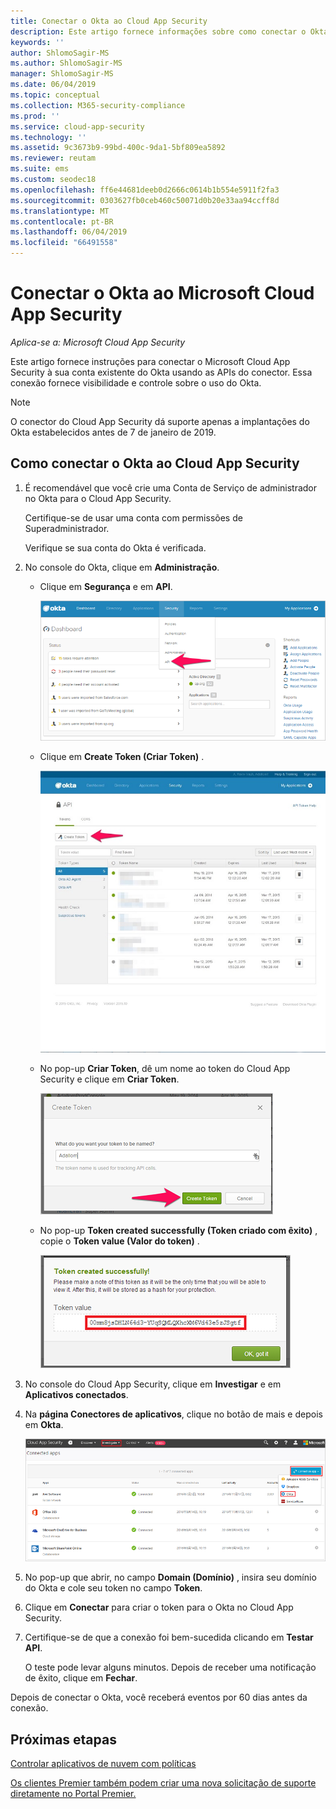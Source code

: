 ```yaml
---
title: Conectar o Okta ao Cloud App Security
description: Este artigo fornece informações sobre como conectar o Okta ao Cloud App Security usando o conector de API para obter visibilidade e controle sobre o uso.
keywords: ''
author: ShlomoSagir-MS
ms.author: ShlomoSagir-MS
manager: ShlomoSagir-MS
ms.date: 06/04/2019
ms.topic: conceptual
ms.collection: M365-security-compliance
ms.prod: ''
ms.service: cloud-app-security
ms.technology: ''
ms.assetid: 9c3673b9-99bd-400c-9da1-5bf809ea5892
ms.reviewer: reutam
ms.suite: ems
ms.custom: seodec18
ms.openlocfilehash: ff6e44681deeb0d2666c0614b1b554e5911f2fa3
ms.sourcegitcommit: 0303627fb0ceb460c50071d0b20e33aa94ccff8d
ms.translationtype: MT
ms.contentlocale: pt-BR
ms.lasthandoff: 06/04/2019
ms.locfileid: "66491558"
---
```

# <a name="connect-okta-to-microsoft-cloud-app-security"></a>Conectar o Okta ao Microsoft Cloud App Security

*Aplica-se a: Microsoft Cloud App Security*

Este artigo fornece instruções para conectar o Microsoft Cloud App Security à sua conta existente do Okta usando as APIs do conector. Essa conexão fornece visibilidade e controle sobre o uso do Okta.

>[!NOTE]
>O conector do Cloud App Security dá suporte apenas a implantações do Okta estabelecidos antes de 7 de janeiro de 2019.
  
## <a name="how-to-connect-okta-to-cloud-app-security"></a>Como conectar o Okta ao Cloud App Security  
  
1.  É recomendável que você crie uma Conta de Serviço de administrador no Okta para o Cloud App Security.  
  
     Certifique-se de usar uma conta com permissões de Superadministrador.  
  
     Verifique se sua conta do Okta é verificada.  
  
2.  No console do Okta, clique em **Administração**.  
  
    -   Clique em **Segurança** e em **API**.  
  
         ![API do Okta](./media/okta-api.png "API do Okta")  
  
    -   Clique em **Create Token (Criar Token)** .  
  
         ![Criar token do Okta](./media/okta-createtoken.jpg "Criar token do Okta")  
  
    -   No pop-up **Criar Token**, dê um nome ao token do Cloud App Security e clique em **Criar Token**.  
  
         ![Pop-up do token do Okta](./media/okta-token-popup.png "Pop-up do token do Okta")  
  
    -   No pop-up **Token created successfully (Token criado com êxito)** , copie o **Token value (Valor do token)** .  
  
         ![Valor do token do Okta](./media/okta-token-value.png "Valor do token do Okta")  
  
3.  No console do Cloud App Security, clique em **Investigar** e em **Aplicativos conectados**.  
  
4.  Na **página Conectores de aplicativos**, clique no botão de mais e depois em **Okta**.  
  
     ![conectar Okta](./media/connect-okta.png "conectar Okta")  
  
5.  No pop-up que abrir, no campo **Domain (Domínio)** , insira seu domínio do Okta e cole seu token no campo **Token**.  
  
6.  Clique em **Conectar** para criar o token para o Okta no Cloud App Security.  
  
7.  Certifique-se de que a conexão foi bem-sucedida clicando em **Testar API**.  
  
     O teste pode levar alguns minutos. Depois de receber uma notificação de êxito, clique em **Fechar**.  
  
Depois de conectar o Okta, você receberá eventos por 60 dias antes da conexão.
  
## <a name="next-steps"></a>Próximas etapas  
[Controlar aplicativos de nuvem com políticas](control-cloud-apps-with-policies.md)   

[Os clientes Premier também podem criar uma nova solicitação de suporte diretamente no Portal Premier.](https://premier.microsoft.com/)  
  
